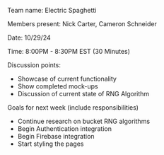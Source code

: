 Team name: Electric Spaghetti

Members present: Nick Carter, Cameron Schneider

Date: 10/29/24

Time: 8:00PM - 8:30PM EST (30 Minutes) 

Discussion points: 

* Showcase of current functionality
* Show completed mock-ups
* Discussion of current state of RNG Algorithm

Goals for next week (include responsibilities)

* Continue research on bucket RNG algorithms
* Begin Authentication integration
* Begin Firebase integration
* Start styling the pages
